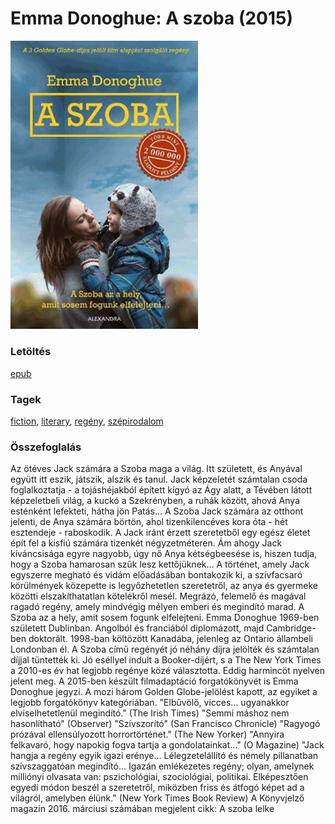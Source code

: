 # <a name="id_356">Emma Donoghue: A szoba (2015)</a>
<img src="https://github.com/BercziSandor/calibre_lib/raw/main/libs/main/Emma%20Donoghue/A%20szoba%20%28356%29/cover.jpg" alt="cover" width="300"/>

### Letöltés
[epub](https://github.com/BercziSandor/calibre_lib/raw/main/libs/main/Emma%20Donoghue/A%20szoba%20%28356%29/A%20szoba%20-%20Emma%20Donoghue.epub)

### Tagek
[fiction](https://github.com/berczisandor/calibre_lib/blob/main/libs/main/_tags/fiction.md), [literary](https://github.com/berczisandor/calibre_lib/blob/main/libs/main/_tags/literary.md), [regény](https://github.com/berczisandor/calibre_lib/blob/main/libs/main/_tags/reg%c3%a9ny.md), [szépirodalom](https://github.com/berczisandor/calibre_lib/blob/main/libs/main/_tags/sz%c3%a9pirodalom.md)

### Összefoglalás
<div>
<p>Az ötéves Jack számára a Szoba maga a világ. Itt született, és Anyával együtt itt eszik, játszik, alszik és tanul. Jack képzeletét számtalan csoda foglalkoztatja - a tojáshéjakból épített kígyó az Ágy alatt, a Tévében látott képzeletbeli világ, a kuckó a Szekrényben, a ruhák között, ahová Anya esténként lefekteti, hátha jön Patás... A Szoba Jack számára az otthont jelenti, de Anya számára börtön, ahol tizenkilencéves kora óta - hét esztendeje - raboskodik. A Jack iránt érzett szeretetből egy egész életet épít fel a kisfiú számára tizenkét négyzetméteren. Ám ahogy Jack kíváncsisága egyre nagyobb, úgy nő Anya kétségbeesése is, hiszen tudja, hogy a Szoba hamarosan szűk lesz kettőjüknek... A történet, amely Jack egyszerre megható és vidám előadásában bontakozik ki, a szívfacsaró körülmények közepette is legyőzhetetlen szeretetről, az anya és gyermeke közötti elszakíthatatlan kötelékről mesél. Megrázó, felemelő és magával ragadó regény, amely mindvégig mélyen emberi és megindító marad. A Szoba az a hely, amit sosem fogunk elfelejteni. Emma Donoghue 1969-ben született Dublinban. Angolból és franciából diplomázott, majd Cambridge-ben doktorált. 1998-ban költözött Kanadába, jelenleg az Ontario állambeli Londonban él. A Szoba című regényét jó néhány díjra jelölték és számtalan díjjal tüntették ki. Jó eséllyel indult a Booker-díjért, s a The New York Times a 2010-es év hat legjobb regénye közé választotta. Eddig harmincöt nyelven jelent meg. A 2015-ben készült filmadaptáció forgatókönyvét is Emma Donoghue jegyzi. A mozi három Golden Globe-jelölést kapott, az egyiket a legjobb forgatókönyv kategóriában. "Elbűvölő, vicces... ugyanakkor elviselhetetlenül megindító." (The Irish Times) "Semmi máshoz nem hasonlítható" (Observer) "Szívszorító" (San Francisco Chronicle) "Ragyogó prózával ellensúlyozott horrortörténet." (The New Yorker) "Annyira felkavaró, hogy napokig fogva tartja a gondolatainkat..." (O Magazine) "Jack hangja a regény egyik igazi erénye... Lélegzetelállító és némely pillanatban szívszaggatóan megindító... Igazán emlékezetes regény; olyan, amelynek milliónyi olvasata van: pszichológiai, szociológiai, politikai. Elképesztően egyedi módon beszél a szeretetről, miközben friss és átfogó képet ad a világról, amelyben élünk." (New York Times Book Review) A Könyvjelző magazin 2016. márciusi számában megjelent cikk: A szoba lelke</p></div>


